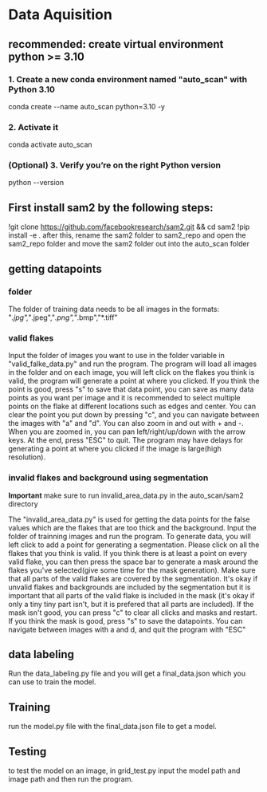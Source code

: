 # Data Aquisition
## recommended: create virtual environment python >= 3.10
### 1. Create a new conda environment named "auto_scan" with Python 3.10
conda create --name auto_scan python=3.10 -y

### 2. Activate it
conda activate auto_scan

### (Optional) 3. Verify you’re on the right Python version
python --version

## First install sam2 by the following steps:
!git clone https://github.com/facebookresearch/sam2.git && cd sam2
!pip install -e .
after this, rename the sam2 folder to sam2_repo and open the sam2_repo folder and move the sam2 folder out into the auto_scan folder

## getting datapoints

### folder
The folder of training data needs to be all images in the formats: "*.jpg","*.jpeg","*.png","*.bmp","*.tiff"

### valid flakes
Input the folder of images you want to use in the folder variable in "valid_falke_data.py" and run the program. The program will load all images in the folder and on each image, you will left click on the flakes you think is valid, the program will generate a point at where you clicked. If you think the point is good, press "s" to save that data point, you can save as many data points as you want per image and it is recommended to select multiple points on the flake at different locations such as edges and center. You can clear the point you put down by pressing "c", and you can navigate between the images with "a" and "d". You can also zoom in and out with + and -. When you are zoomed in, you can pan left/right/up/down with the arrow keys. At the end, press "ESC" to quit. The program may have delays for generating a point at where you clicked if the image is large(high resolution).

### invalid flakes and background using segmentation
**Important** make sure to run invalid_area_data.py in the auto_scan/sam2 directory

The "invalid_area_data.py" is used for getting the data points for the false values which are the flakes that are too thick and the background. Input the folder of trainning images and run the program. To generate data, you will left click to add a point for generating a segmentation. Please click on all the flakes that you think is valid. If you think there is at least a point on every valid flake, you can then press the space bar to generate a mask around the flakes you've selected(give some time for the mask generation). Make sure that all parts of the valid flakes are covered by the segmentation. It's okay if unvalid flakes and backgrounds are included by the segmentation but it is important that all parts of the valid flake is included in the mask (it's okay if only a tiny tiny part isn't, but it is prefered that all parts are included). If the mask isn't good, you can press "c" to clear all clicks and masks and restart. If you think the mask is good, press "s" to save the datapoints. You can navigate between images with a and d, and quit the program with "ESC"

## data labeling

Run the data_labeling.py file and you will get a final_data.json which you can use to train the model.

## Training

run the model.py file with the final_data.json file to get a model.

## Testing

to test the model on an image, in grid_test.py input the model path and image path and then run the program.